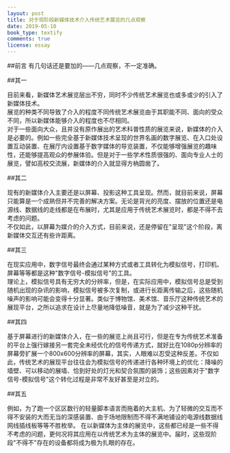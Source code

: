 ```yaml
---
layout: post
title: 对于现阶段新媒体技术介入传统艺术展览的几点观察
date: 2019-05-10
book_type: textify
comments: true
license: essay
---
```


##前言
有几句话还是要加的——几点观察，不一定准确。

##其一

目前来看，新媒体艺术展览层出不穷，同时不少传统艺术展览也或多或少的引入了新媒体技术。  
展览的种类不同导致了介入的程度不同传统艺术展览由于其职能不同、面向的受众不同，所以新媒体能够介入的程度也不尽相同。  
对于一些面向大众，且并没有原作展出的艺术科普性质的展览来说，新媒体的介入是必要的。例如一些完全基于新媒体技术呈现的世界名画的数字展览、在入口处设置互动装置、在展厅内设置基于数字媒体的导览装置，不仅能够增强展览的趣味性，还能够提高观众的参展体验。但是对于一些学术性质很强的、面向专业人士的展览，譬如高校交流展，新媒体的介入就显得方枘圆凿了。  
 
##其二

现有的新媒体介入主要还是以屏幕、投影这种工具呈现。然而，就目前来说，屏幕只能算是一个成熟但并不完善的解决方案。无论是背光的亮度、摆放的位置还是电源线、数据线的走线都是在布展时，尤其是应用于传统艺术展览时，都是不得不去考虑的问题。  
不仅如此，以屏幕为媒介的介入方式，目前来说，还是停留在"呈现"这个阶段，离新媒体交互还有些许距离。  
 
##其三

在现实应用中，数字信号最终会通过某种方式或者工具转化为模拟信号，打印机、屏幕等等都是这种"数字信号-模拟信号"的工具。  
理论上，模拟信号具有无穷大的分辨率，但是，在实际应用中，模拟信号总是受到随机出现的杂讯的影响，模拟信号被多次复制，或进行长距离传输之后，这些随机噪声的影响可能会变得十分显著。类似于博物馆、美术馆、音乐厅这种传统艺术的展现平台，之所以追求在设计上尽量地降低噪音，就是为了减少这种干扰。  
 
##其四

基于屏幕进行的新媒体介入，在一些的展览上尚且可行，但是在专为传统艺术准备的平台上强行嫁接另一套完全未经优化的信号传递方式，就好比在1080p分辨率的屏幕旁扩展一个800x600分辨率的屏幕，其实，人眼难以忍受这种反差。不仅如此，传统艺术的展现平台往往会为模拟信号的传递进行各种环境上的优化：降噪的墙壁、可以移动的展墙、恰到好处的灯光和契合氛围的装饰；这些因素对于"数字信号-模拟信号"这个转化过程是非常不友好甚至是对立的。  
 
##其五

例如，为了跑一个区区数行的轻量脚本语言而拖着的大主机、为了轻微的交互而不得不安装的大而无当的深感装置、由于场地限制而不得不满地铺设的电源线数据线网线插线板等等不胜枚举。
在以新媒体为主体的展览中，这些都已经是一些不得不考虑的问题，更何况将其应用在以传统艺术为主体的展览中。届时，这些现阶段"不得不"存在的设备都将成为极为扎眼的存在。  
